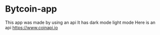 # Bytcoin-app
This app was made by using an api
It has dark mode light mode
Here is an api https://www.coinapi.io
